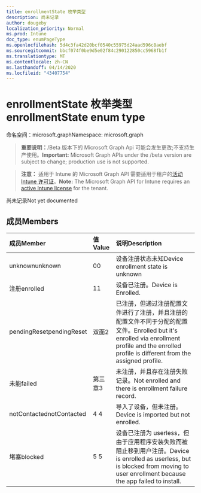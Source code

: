 ```yaml
---
title: enrollmentState 枚举类型
description: 尚未记录
author: dougeby
localization_priority: Normal
ms.prod: Intune
doc_type: enumPageType
ms.openlocfilehash: 5d4c3fa42d20bcf0540c55975d24aad596c8aebf
ms.sourcegitcommit: bbcf074f0be9d5e02f84c290122850cc5968fb1f
ms.translationtype: MT
ms.contentlocale: zh-CN
ms.lasthandoff: 04/14/2020
ms.locfileid: "43407754"
---
```

# <a name="enrollmentstate-enum-type"></a><span data-ttu-id="a4cef-103">enrollmentState 枚举类型</span><span class="sxs-lookup"><span data-stu-id="a4cef-103">enrollmentState enum type</span></span>

<span data-ttu-id="a4cef-104">命名空间：microsoft.graph</span><span class="sxs-lookup"><span data-stu-id="a4cef-104">Namespace: microsoft.graph</span></span>

> <span data-ttu-id="a4cef-105">**重要说明：**/Beta 版本下的 Microsoft Graph Api 可能会发生更改;不支持生产使用。</span><span class="sxs-lookup"><span data-stu-id="a4cef-105">**Important:** Microsoft Graph APIs under the /beta version are subject to change; production use is not supported.</span></span>

> <span data-ttu-id="a4cef-106">**注意：** 适用于 Intune 的 Microsoft Graph API 需要适用于租户的[活动 Intune 许可证](https://go.microsoft.com/fwlink/?linkid=839381)。</span><span class="sxs-lookup"><span data-stu-id="a4cef-106">**Note:** The Microsoft Graph API for Intune requires an [active Intune license](https://go.microsoft.com/fwlink/?linkid=839381) for the tenant.</span></span>

<span data-ttu-id="a4cef-107">尚未记录</span><span class="sxs-lookup"><span data-stu-id="a4cef-107">Not yet documented</span></span>

## <a name="members"></a><span data-ttu-id="a4cef-108">成员</span><span class="sxs-lookup"><span data-stu-id="a4cef-108">Members</span></span>
|<span data-ttu-id="a4cef-109">成员</span><span class="sxs-lookup"><span data-stu-id="a4cef-109">Member</span></span>|<span data-ttu-id="a4cef-110">值</span><span class="sxs-lookup"><span data-stu-id="a4cef-110">Value</span></span>|<span data-ttu-id="a4cef-111">说明</span><span class="sxs-lookup"><span data-stu-id="a4cef-111">Description</span></span>|
|:---|:---|:---|
|<span data-ttu-id="a4cef-112">unknown</span><span class="sxs-lookup"><span data-stu-id="a4cef-112">unknown</span></span>|<span data-ttu-id="a4cef-113">0</span><span class="sxs-lookup"><span data-stu-id="a4cef-113">0</span></span>|<span data-ttu-id="a4cef-114">设备注册状态未知</span><span class="sxs-lookup"><span data-stu-id="a4cef-114">Device enrollment state is unknown</span></span>|
|<span data-ttu-id="a4cef-115">注册</span><span class="sxs-lookup"><span data-stu-id="a4cef-115">enrolled</span></span>|<span data-ttu-id="a4cef-116">1</span><span class="sxs-lookup"><span data-stu-id="a4cef-116">1</span></span>|<span data-ttu-id="a4cef-117">设备已注册。</span><span class="sxs-lookup"><span data-stu-id="a4cef-117">Device is Enrolled.</span></span>|
|<span data-ttu-id="a4cef-118">pendingReset</span><span class="sxs-lookup"><span data-stu-id="a4cef-118">pendingReset</span></span>|<span data-ttu-id="a4cef-119">双面</span><span class="sxs-lookup"><span data-stu-id="a4cef-119">2</span></span>|<span data-ttu-id="a4cef-120">已注册，但通过注册配置文件进行了注册，并且注册的配置文件不同于分配的配置文件。</span><span class="sxs-lookup"><span data-stu-id="a4cef-120">Enrolled but it's enrolled via enrollment profile and the enrolled profile is different from the assigned profile.</span></span>|
|<span data-ttu-id="a4cef-121">未能</span><span class="sxs-lookup"><span data-stu-id="a4cef-121">failed</span></span>|<span data-ttu-id="a4cef-122">第三章</span><span class="sxs-lookup"><span data-stu-id="a4cef-122">3</span></span>|<span data-ttu-id="a4cef-123">未注册，并且存在注册失败记录。</span><span class="sxs-lookup"><span data-stu-id="a4cef-123">Not enrolled and there is enrollment failure record.</span></span>|
|<span data-ttu-id="a4cef-124">notContacted</span><span class="sxs-lookup"><span data-stu-id="a4cef-124">notContacted</span></span>|<span data-ttu-id="a4cef-125">4 </span><span class="sxs-lookup"><span data-stu-id="a4cef-125">4</span></span>|<span data-ttu-id="a4cef-126">导入了设备，但未注册。</span><span class="sxs-lookup"><span data-stu-id="a4cef-126">Device is imported but not enrolled.</span></span>|
|<span data-ttu-id="a4cef-127">堵塞</span><span class="sxs-lookup"><span data-stu-id="a4cef-127">blocked</span></span>|<span data-ttu-id="a4cef-128">5 </span><span class="sxs-lookup"><span data-stu-id="a4cef-128">5</span></span>|<span data-ttu-id="a4cef-129">设备已注册为 userless，但由于应用程序安装失败而被阻止移到用户注册。</span><span class="sxs-lookup"><span data-stu-id="a4cef-129">Device is enrolled as userless, but is blocked from moving to user enrollment because the app failed to install.</span></span>|



